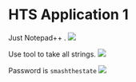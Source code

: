 # **HTS Application 1**
Just Notepad++ .
![](https://i.imgur.com/8ip4FjS.png)

Use tool to take all strings.
![](https://i.imgur.com/bRqkxyd.png)

Password is `smashthestate`
![](https://i.imgur.com/iQRFrBV.png)